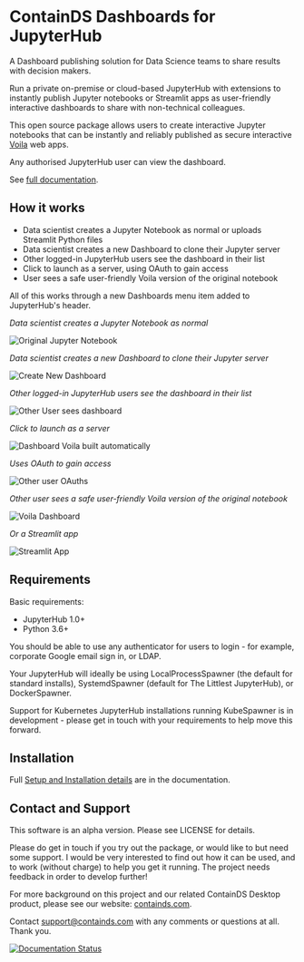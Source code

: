 # ContainDS Dashboards for JupyterHub

A Dashboard publishing solution for Data Science teams to share results with decision makers.

Run a private on-premise or cloud-based JupyterHub with extensions to instantly publish Jupyter notebooks or Streamlit apps as 
user-friendly interactive dashboards to share with non-technical colleagues.

This open source package allows users to create interactive Jupyter notebooks that can be instantly and reliably published as 
secure interactive [Voila](https://voila.readthedocs.io/en/stable/) web apps.

Any authorised JupyterHub user can view the dashboard.

See [full documentation](https://cdsdashboards.readthedocs.io/en/stable/).

## How it works

- Data scientist creates a Jupyter Notebook as normal or uploads Streamlit Python files
- Data scientist creates a new Dashboard to clone their Jupyter server
- Other logged-in JupyterHub users see the dashboard in their list
- Click to launch as a server, using OAuth to gain access
- User sees a safe user-friendly Voila version of the original notebook

All of this works through a new Dashboards menu item added to JupyterHub's header.

_Data scientist creates a Jupyter Notebook as normal_

![Original Jupyter Notebook](./docs/_static/screenshots/1_Original_Jupyter_Notebook.png "Original Jupyter Notebook")

_Data scientist creates a new Dashboard to clone their Jupyter server_

![Create New Dashboard](./docs/_static/screenshots/2_Create_New_Dashboard.png "Create New Dashboard")


_Other logged-in JupyterHub users see the dashboard in their list_

![Other User sees dashboard](./docs/_static/screenshots/3_Other_User_sees_dashboard.png "Other User sees dashboard")

_Click to launch as a server_

![Dashboard Voila built automatically](./docs/_static/screenshots/4_Dashboard_Voila_built_automatically.png "Dashboard Voila built automatically")

_Uses OAuth to gain access_

![Other user OAuths](./docs/_static/screenshots/5_Other_user_OAuths.png "Other user OAuths")

_Other user sees a safe user-friendly Voila version of the original notebook_

![Voila Dashboard](./docs/_static/screenshots/6_Voila_Dashboard.png "Voila Dashboard")

_Or a Streamlit app_

![Streamlit App](./docs/_static/screenshots/7_Streamlit_App.png "Streamlit App")


## Requirements

Basic requirements:

- JupyterHub 1.0+
- Python 3.6+

You should be able to use any authenticator for users to login - for example, corporate Google email sign in, or LDAP.

Your JupyterHub will ideally be using LocalProcessSpawner (the default for standard installs), SystemdSpawner (default for The Littlest JupyterHub), 
or DockerSpawner.

Support for Kubernetes JupyterHub installations running KubeSpawner is in development - please get in touch with your requirements to help move this forward.

## Installation

Full [Setup and Installation details](https://cdsdashboards.readthedocs.io/en/stable/chapters/setup/setup.html) are in the documentation.

## Contact and Support

This software is an alpha version. Please see LICENSE for details.

Please do get in touch if you try out the package, or would like to but need some support. I would be very interested to find out how it can be used, and to work (without charge) to help you get it running. The project needs feedback in order to develop further!

For more background on this project and our related ContainDS Desktop product, please see our website: [containds.com](https://containds.com/).

Contact [support@containds.com](mailto:support@containds.com) with any comments or questions at all. Thank you.

[![Documentation Status](https://readthedocs.org/projects/cdsdashboards/badge/?version=stable)](https://cdsdashboards.readthedocs.io/en/stable/?badge=stable)
